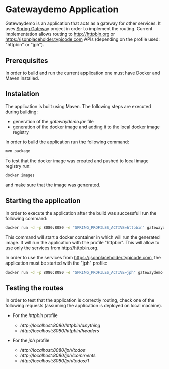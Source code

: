 # Gatewaydemo Application

Gatewaydemo is an application that acts as a gateway for other services. It uses [Spring Gateway](https://spring.io/projects/spring-cloud-gateway) project in order to implement the routing.
Current implementation allows routing to http://httpbin.org or https://jsonplaceholder.typicode.com 
APIs (depending on the profile used: "httpbin" or "jph").

## Prerequisites
In order to build and run the current application one must have Docker and Maven installed.

## Instalation
The application is built using Maven. The following steps are executed during building:
 * generation of the _gatewaydemo.jar_ file
 * generation of the docker image and adding it to the local docker image registry
 
 In order to build the application run the following command:
```bash
mvn package
``` 
To test that the docker image was created and pushed to local image registry run:
```bash
docker images
```
and make sure that the image was generated.

## Starting the application
In order to execute the application after the build was successfull run the following command:
```bash
docker run -d -p 8080:8080 -e "SPRING_PROFILES_ACTIVE=httpbin" gatewaydemo
```
This command will start a docker container in which will run the generated image.
It will run the application with the profile "httpbin". This will allow to use only the services from http://httpbin.org.

In order to use the services from https://jsonplaceholder.typicode.com, the application must be started with the "jph" profile:
```bash
docker run -d -p 8080:8080 -e "SPRING_PROFILES_ACTIVE=jph" gatewaydemo
``` 

## Testing the routes
In order to test that the application is correctly routing, check one of the following requests (assuming the application is deployed on local machine).
* For the _httpbin_ profile
  * _http://localhost:8080/httpbin/anything_
  * _http://localhost:8080/httpbin/headers_

* For the _jph_ profile
  * _http://localhost:8080/jph/todos_
  * _http://localhost:8080/jph/comments_
  * _http://localhost:8080/jph/todos/1_
